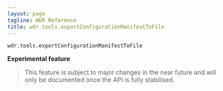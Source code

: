 ```yaml
---
layout: page
tagline: WDR Reference
title: wdr.tools.exportConfigurationManifestToFile
---
```


	wdr.tools.exportConfigurationManifestToFile

**Experimental feature**

> This feature is subject to major changes in the near future and will only be documented once the API is fully stabilised.
